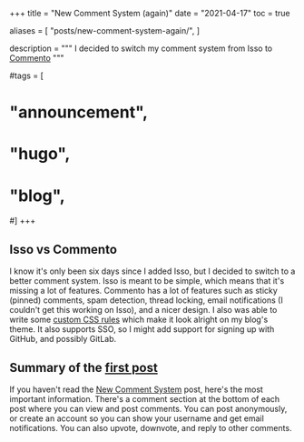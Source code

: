 +++
title = "New Comment System (again)"
date = "2021-04-17"
toc = true

aliases = [
  "posts/new-comment-system-again/",
]

description = """
I decided to switch my comment system from Isso to
[Commento](https://www.commento.io/)
"""

#tags = [
#  "announcement",
#  "hugo",
#  "blog",
#]
+++

## Isso vs Commento

I know it's only been six days since I added Isso, but I decided to switch to a
better comment system. Isso is meant to be simple, which means that it's missing
a lot of features. Commento has a lot of features such as sticky (pinned)
comments, spam detection, thread locking, email notifications (I couldn't get
this working on Isso), and a nicer design. I also was able to write some
[custom CSS rules][1] which make it look alright on my blog's theme. It also
supports SSO, so I might add support for signing up with GitHub, and possibly
GitLab.

## Summary of the [first post](new-comment-system)

If you haven't read the
[New Comment System](new-comment-system) post, here's the
most important information. There's a comment section at the bottom of each post
where you can view and post comments. You can post anonymously, or create an
account so you can show your username and get email notifications. You can also
upvote, downvote, and reply to other comments.

[1]: https://git.bbaovanc.com/bbaovanc.com/blog/src/commit/478e15218313a33216d361de387b3bd878cd0ba6/assets/css/comments.css
